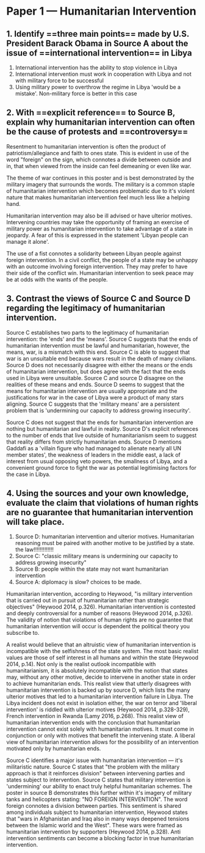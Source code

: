 # Paper 1 — Humanitarian Intervention
## 1. Identify ==three main points== made by U.S. President Barack Obama in Source A about the issue of ==international intervention== in Libya
1. International intervention has the ability to stop violence in Libya
2. International intervention must work in cooperation with Libya and not with military force to be successful
3. Using military power to overthrow the regime in Libya 'would be a mistake'. Non-military force is better in this case
## 2. With ==explicit reference== to Source B, explain why humanitarian intervention can often be the cause of protests and ==controversy==
Resentment to humanitarian intervention is often the product of patriotism/allegiance and faith to ones state. This is evident in use of the word "foreign" on the sign, which connotes a divide between outside and in, that when viewed from the inside can feel demeaning or even like war. 

The theme of war continues in this poster and is best demonstrated by the military imagery that surrounds the words. The military is a common staple of humanitarian intervention which becomes problematic due to it's violent nature that makes humanitarian intervention feel much less like a helping hand. 

Humanitarian intervention may also be ill advised or have ulterior motives. Intervening countries may take the opportunity of framing an exercise of military power as humanitarian intervention to take advantage of a state in jeopardy. A fear of this is expressed in the statement 'Libyan people can manage it alone'. 

The use of a fist connotes a solidarity between Libyan people against foreign intervention. In a civil conflict, the people of a state may be unhappy with an outcome involving foreign intervention. They may prefer to have their side of the conflict win. Humanitarian intervention to seek peace may be at odds with the wants of the people.
## 3. Contrast the views of Source C and Source D regarding the legitimacy of humanitarian intervention.
Source C establishes two parts to the legitimacy of humanitarian intervention: the 'ends' and the 'means'. Source C suggests that the ends of humanitarian intervention must be lawful and humanitarian, however, the means, war, is a mismatch with this end. Source C is able to suggest that war is an unsuitable end because wars result in the death of many civilians. Source D does not necessarily disagree with either the means or the ends of humanitarian intervention, but does agree with the fact that the ends used in Libya were unsuitable. Source C and source D disagree on the realities of these means and ends. Source D seems to suggest that the means for humanitarian intervention are usually appropriate and the justifications for war in the case of Libya were a product of many stars aligning. Source C suggests that the 'military means' are a persistent problem that is 'undermining our capacity to address growing insecurity'. 

Source C does not suggest that the ends for humanitarian intervention are nothing but humanitarian and lawful in reality. Source D's explicit references to the number of ends that live outside of humanitarianism seem to suggest that reality differs from strictly humanitarian ends. Source D mentions Gaddafi as a 'villain figure who had managed to alienate nearly all UN member states', the weakness of leaders in the middle east, a lack of interest from usual opposing veto powers, the smallness of Libya, and a convenient ground force to fight the war as potential legitimising factors for the case in Libya.
## 4. Using the sources and your own knowledge, evaluate the claim that violations of human rights are no guarantee that humanitarian intervention will take place.
1. Source D: humanitarian intervention and ulterior motives. Humanitarian reasoning must be paired with another motive to be justified by a state. the law!!!!!!!!!!!!!
2. Source C: "classic military means is undermining our capacity to address growing insecurity"
3. Source B: people within the state may not want humanitarian intervention
4. Source A: diplomacy is slow? choices to be made. 

Humanitarian intervention, according to Heywood, "is military intervention that is carried out in pursuit of humanitarian rather than strategic objectives" (Heywood 2014, p.326). Humanitarian intervention is contested and deeply controversial for a number of reasons (Heywood 2014, p.326). The validity of notion that violations of human rights are no guarantee that humanitarian intervention will occur is dependent the political theory you subscribe to.

A realist would believe that an altruistic view of humanitarian intervention is incompatible with the selfishness of the state system. The most basic realist values are those of self interest in all humans and within the state (Heywood 2014, p.14). Not only is the realist outlook incompatible with humanitarianism, it is absolutely incompatible with the notion that states may, without any other motive, decide to intervene in another state in order to achieve humanitarian ends. This realist view that utterly disagrees with humanitarian intervention is backed up by source D, which lists the many ulterior motives that led to a humanitarian intervention failure in Libya. The Libya incident does not exist in isolation either, the war on terror and 'liberal intervention' is riddled with ulterior motives (Heywood 2014, p.328-329), French intervention in Rwanda (Lamy 2016, p.268). This realist view of humanitarian intervention ends with the conclusion that humanitarian intervention cannot exist solely with humanitarian motives. It must come in conjunction or only with motives that benefit the intervening state. A liberal view of humanitarian intervention allows for the possibility of an intervention motivated only by humanitarian ends. 

Source C identifies a major issue with humanitarian intervention — it's militaristic nature. Source C states that "the problem with the military approach is that it reinforces division" between intervening parties and states subject to intervention. Source C states that military intervention is 'undermining' our ability to enact truly helpful humanitarian schemes. The poster in source B demonstrates this further within it's imagery of military tanks and helicopters stating: "NO FOREIGN INTERVENTION". The word foreign connotes a division between parties. This sentiment is shared among individuals subject to humanitarian intervention, Heywood states that "wars in Afghanistan and Iraq also in many ways deepened tensions between the Islamic world and the West". These wars were framed as humanitarian intervention by supporters (Heywood 2014, p.328). Anti intervention sentiments can become a blocking factor in true humanitarian intervention.

